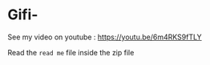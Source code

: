 # Gifi-

See my video on youtube : https://youtu.be/6m4RKS9fTLY


Read the `read me` file inside the zip file
